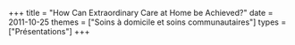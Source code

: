 +++
title = "How Can Extraordinary Care at Home be Achieved?"
date = 2011-10-25
themes = ["Soins à domicile et soins communautaires"]
types = ["Présentations"]
+++
